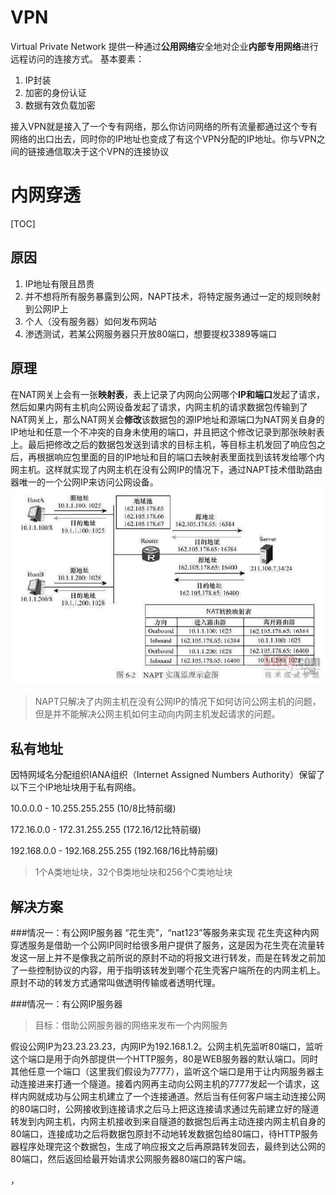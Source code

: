 

# VPN
Virtual Private Network 提供一种通过**公用网络**安全地对企业**内部专用网络**进行远程访问的连接方式。
基本要素：
1. IP封装
2. 加密的身份认证
3. 数据有效负载加密

接入VPN就是接入了一个专有网络，那么你访问网络的所有流量都通过这个专有网络的出口出去，同时你的IP地址也变成了有这个VPN分配的IP地址。你与VPN之间的链接通信取决于这个VPN的连接协议




# 内网穿透
[TOC]
## 原因
1. IP地址有限且昂贵
2. 并不想将所有服务暴露到公网，NAPT技术，将特定服务通过一定的规则映射到公网IP上
3. 个人（没有服务器）如何发布网站
4. 渗透测试，若某公网服务器只开放80端口，想要提权3389等端口

## 原理
在NAT网关上会有一张**映射表**，表上记录了内网向公网哪个**IP和端口**发起了请求，然后如果内网有主机向公网设备发起了请求，内网主机的请求数据包传输到了NAT网关上，那么NAT网关会**修改**该数据包的源IP地址和源端口为NAT网关自身的IP地址和任意一个不冲突的自身未使用的端口，并且把这个修改记录到那张映射表上。最后把修改之后的数据包发送到请求的目标主机，等目标主机发回了响应包之后，再根据响应包里面的目的IP地址和目的端口去映射表里面找到该转发给哪个内网主机。这样就实现了内网主机在没有公网IP的情况下，通过NAPT技术借助路由器唯一的一个公网IP来访问公网设备。
![](network/15295018175969.jpg)

>NAPT只解决了内网主机在没有公网IP的情况下如何访问公网主机的问题，但是并不能解决公网主机如何主动向内网主机发起请求的问题。

## 私有地址
因特网域名分配组织IANA组织（Internet Assigned Numbers Authority）保留了以下三个IP地址块用于私有网络。

10.0.0.0 - 10.255.255.255 (10/8比特前缀)

172.16.0.0 - 172.31.255.255 (172.16/12比特前缀)

192.168.0.0 - 192.168.255.255 (192.168/16比特前缀)
>1个A类地址块，32个B类地址块和256个C类地址块

## 解决方案
###情况一：有公网IP服务器
“花生壳”，“nat123”等服务来实现
花生壳这种内网穿透服务是借助一个公网IP同时给很多用户提供了服务，这是因为花生壳在流量转发这一层上并不是像我之前所说的原封不动的将报文进行转发，而是在转发之前加了一些控制协议的内容，用于指明该转发到哪个花生壳客户端所在的内网主机上。原封不动的转发方式通常叫做透明传输或者透明代理。


###情况一：有公网IP服务器
>目标：借助公网服务器的网络来发布一个内网服务

假设公网IP为23.23.23.23，内网IP为192.168.1.2。公网主机先监听80端口，监听这个端口是用于向外部提供一个HTTP服务，80是WEB服务器的默认端口。同时其他任意一个端口（这里我们假设为7777），监听这个端口是用于让内网服务器主动连接进来打通一个隧道。接着内网再主动向公网主机的7777发起一个请求，这样内网就成功与公网主机建立了一个连接通道。然后当有任何客户端主动连接公网的80端口时，公网接收到连接请求之后马上把这连接请求通过先前建立好的隧道转发到内网主机，内网主机接收到来自隧道的数据包后再主动连接内网主机自身的80端口，连接成功之后将数据包原封不动地转发数据包给80端口，待HTTP服务器程序处理完这个数据包，生成了响应报文之后再原路转发回去，最终到达公网的80端口，然后返回给最开始请求公网服务器80端口的客户端。


，
 
 







